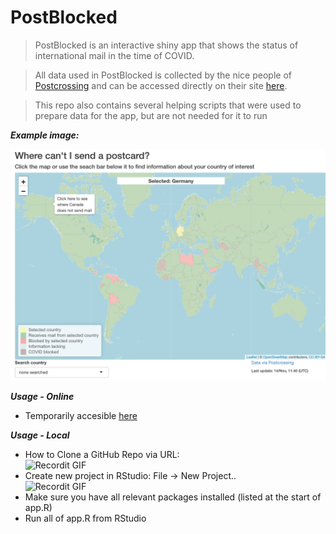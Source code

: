 # PostBlocked

> PostBlocked is an interactive shiny app that shows the status of international mail in the time of COVID.

> All data used in PostBlocked is collected by the nice people of [Postcrossing](https://postcrossing.com) and can be accessed directly on their site [here](https://www.postcrossing.com/postal-monitor).

> This repo also contains several helping scripts that were used to prepare data for the app, but are not needed for it to run

***Example image:***

![hej](data/exampleImage.png)


***Usage - Online***
- Temporarily accesible [here](https://mettetron.shinyapps.io/PostBlockedv02/)

***Usage - Local***
- How to Clone  a GitHub Repo via URL: <br>
![Recordit GIF](http://g.recordit.co/IN6ZAuRlVt.gif)
- Create new project in RStudio: File -> New Project.. <br>
![Recordit GIF](http://g.recordit.co/X3IRdWw2K0.gif) 
- Make sure you have all relevant packages installed (listed at the start of app.R)
- Run all of app.R from RStudio
